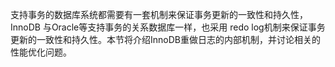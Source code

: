 

支持事务的数据库系统都需要有一套机制来保证事务更新的一致性和持久性，InnoDB 与Oracle等支持事务的关系数据库一样，也采用 redo log机制来保证事务更新的一致性和持久性。本节将介绍InnoDB重做日志的内部机制，并讨论相关的性能优化问题。



